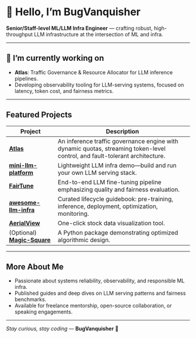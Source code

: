 # 👋 Hello, I’m BugVanquisher

**Senior/Staff-level ML/LLM Infra Engineer** — crafting robust, high-throughput LLM infrastructure at the intersection of ML and infra.

---

## 🔭 I’m currently working on
- **Atlas**: Traffic Governance & Resource Allocator for LLM inference pipelines.
- Developing observability tooling for LLM-serving systems, focused on latency, token cost, and fairness metrics.

---

##  Featured Projects

| Project | Description |
|---------|-------------|
| **[Atlas](https://github.com/BugVanquisher/Atlas)** | An inference traffic governance engine with dynamic quotas, streaming token-level control, and fault-tolerant architecture. |
| **[mini-llm-platform](https://github.com/BugVanquisher/mini-llm-platform)** | Lightweight LLM infra demo—build and run your own LLM serving stack. |
| **[FairTune](https://github.com/BugVanquisher/FairTune)** | End-to-end LLM fine-tuning pipeline emphasizing quality and fairness evaluation. |
| **[awesome-llm-infra](https://github.com/BugVanquisher/awesome-llm-infra)** | Curated lifecycle guidebook: pre-training, inference, deployment, optimization, monitoring. |
| **[AerialView](https://github.com/BugVanquisher/AerialView)** | One-click stock data visualization tool. |
| (Optional) **[Magic-Square](...)** | A Python package demonstrating optimized algorithmic design. |

---

##  More About Me
- Passionate about systems reliability, observability, and responsible ML infra.
- Published guides and deep dives on LLM serving patterns and fairness benchmarks.
- Available for freelance mentorship, open-source collaboration, or speaking engagements.

---

*Stay curious, stay coding* — **BugVanquisher** 🤖  